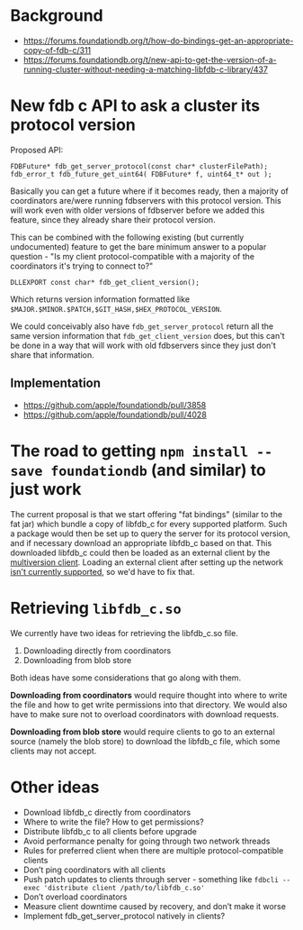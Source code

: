 # Background

- https://forums.foundationdb.org/t/how-do-bindings-get-an-appropriate-copy-of-fdb-c/311
- https://forums.foundationdb.org/t/new-api-to-get-the-version-of-a-running-cluster-without-needing-a-matching-libfdb-c-library/437

# New fdb c API to ask a cluster its protocol version

Proposed API:

```
FDBFuture* fdb_get_server_protocol(const char* clusterFilePath);
fdb_error_t fdb_future_get_uint64( FDBFuture* f, uint64_t* out );
```

Basically you can get a future where if it becomes ready, then a majority of coordinators are/were running fdbservers with this protocol version. This will work even with older versions of fdbserver before we added this feature, since they already share their protocol version.

This can be combined with the following existing (but currently undocumented) feature to get the bare minimum answer to a popular question - "Is my client protocol-compatible with a majority of the coordinators it's trying to connect to?" 

```
DLLEXPORT const char* fdb_get_client_version();
```
Which returns version information formatted like `$MAJOR.$MINOR.$PATCH,$GIT_HASH,$HEX_PROTOCOL_VERSION`.

We could conceivably also have `fdb_get_server_protocol` return all the same version information that `fdb_get_client_version` does, but this can't be done in a way that will work with old fdbservers since they just don't share that information.

## Implementation

- https://github.com/apple/foundationdb/pull/3858
- https://github.com/apple/foundationdb/pull/4028

# The road to getting `npm install --save foundationdb` (and similar) to just work

The current proposal is that we start offering "fat bindings" (similar to the fat jar) which bundle a copy of libfdb_c for every supported platform. Such a package would then be set up to query the server for its protocol version, and if necessary download an appropriate libfdb_c based on that. This downloaded libfdb_c could then be loaded as an external client by the [multiversion client](https://apple.github.io/foundationdb/api-general.html#multi-version-client-api). Loading an external client after setting up the network [isn't currently supported](https://github.com/apple/foundationdb/blob/daf297451155aebac7bffca9155e693a08053c7b/fdbclient/MultiVersionTransaction.actor.cpp#L1032), so we'd have to fix that.

# Retrieving `libfdb_c.so`

We currently have two ideas for retrieving the libfdb_c.so file.

1. Downloading directly from coordinators
2. Downloading from blob store

Both ideas have some considerations that go along with them. 

**Downloading from coordinators** would require thought into where to write the file and how to get write permissions into that directory. We would also have to make sure not to overload coordinators with download requests.

**Downloading from blob store** would require clients to go to an external source (namely the blob store) to download the libfdb_c file, which some clients may not accept.

# Other ideas

- Download libfdb_c directly from coordinators
- Where to write the file? How to get permissions?
- Distribute libfdb_c to all clients before upgrade
- Avoid performance penalty for going through two network threads
- Rules for preferred client when there are multiple protocol-compatible clients
- Don’t ping coordinators with all clients
- Push patch updates to clients through server - something like `fdbcli --exec 'distribute client /path/to/libfdb_c.so'`
- Don’t overload coordinators
- Measure client downtime caused by recovery, and don’t make it worse
- Implement fdb_get_server_protocol natively in clients?
